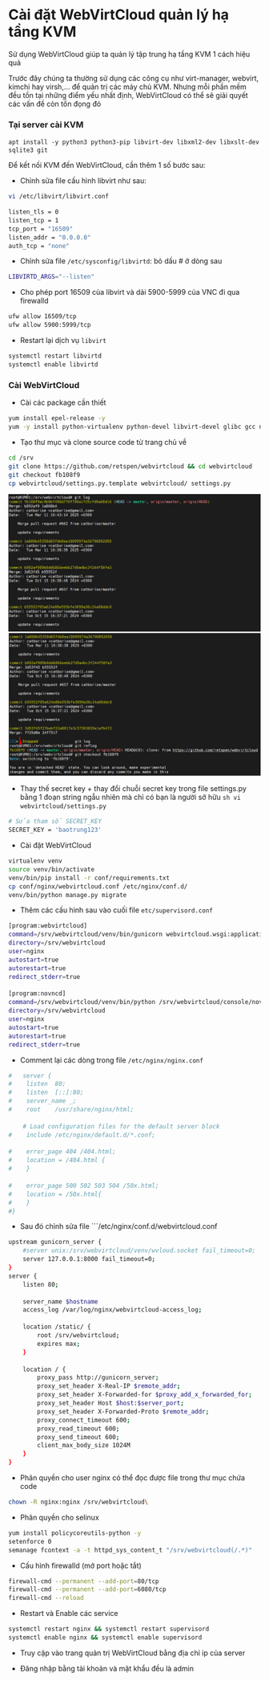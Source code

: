 # Cài đặt WebVirtCloud quản lý hạ tầng KVM

Sử dụng WebVirtCloud giúp ta quản lý tập trung hạ tầng KVM 1 cách hiệu quả

Trước đây chúng ta thường sử dụng các công cụ như virt-manager, webvirt, kimchi hay virsh,... để quản trị các máy chủ KVM. Nhưng mỗi phần mềm đều tồn tại những điểm yếu nhất định, WebVirtCloud có thể sẽ giải quyết các vấn đề còn tồn đọng đó

### Tại server cài KVM

    apt install -y python3 python3-pip libvirt-dev libxml2-dev libxslt-dev sqlite3 git

Để kết nối KVM đến WebVirtCloud, cần thêm 1 số bước sau:
- Chỉnh sửa file cấu hình libvirt như sau:

```sh
vi /etc/libvirt/libvirt.conf
```

```sh
listen_tls = 0
listen_tcp = 1
tcp_port = "16509"
listen_addr = "0.0.0.0"
auth_tcp = "none"
```

- Chỉnh sửa file ```/etc/sysconfig/libvirtd```: bỏ dấu # ở dòng sau

```sh
LIBVIRTD_ARGS="--listen"
```

- Cho phép port 16509 của libvirt và dải 5900-5999 của VNC đi qua firewalld

```sh
ufw allow 16509/tcp
ufw allow 5900:5999/tcp
```

- Restart lại dịch vụ ```libvirt```

```sh
systemctl restart libvirtd
systemctl enable libvirtd
```

### Cài WebVirtCloud

- Cài các package cần thiết

```sh
yum install epel-release -y
yum -y install python-virtualenv python-devel libvirt-devel glibc gcc nginx supervisor python-lxml git python-libguestfs
```

- Tạo thư mục và clone source code từ trang chủ về

```sh
cd /srv
git clone https://github.com/retspen/webvirtcloud && cd webvirtcloud
git checkout fb108f9
cp webvirtcloud/settings.py.template webvirtcloud/ settings.py
```
  <img src="kvmimages/Screenshot_52.png">
  <img src="kvmimages/Screenshot_53.png">

- Thay thế secret key + thay đổi chuỗi secret key trong file settings.py bằng 1 đoạn string ngẫu nhiên mà chỉ có bạn là người sở hữu ```sh vi webvirtcloud/settings.py```

```sh
# Sửa tham số SECRET_KEY
SECRET_KEY = 'baotrung123'
```

- Cài đặt WebVirtCloud

```sh
virtualenv venv
source venv/bin/activate
venv/bin/pip install -r conf/requirements.txt
cp conf/nginx/webvirtcloud.conf /etc/nginx/conf.d/
venv/bin/python manage.py migrate
```

- Thêm các cấu hình sau vào cuối file ```etc/supervisord.conf```

```sh
[program:webvirtcloud]
command=/srv/webvirtcloud/venv/bin/gunicorn webvirtcloud.wsgi:application -c /srv/webvirtcloud/gunicorn.conf.py
directory=/srv/webvirtcloud
user=nginx
autostart=true
autorestart=true
redirect_stderr=true

[program:novncd]
command=/srv/webvirtcloud/venv/bin/python /srv/webvirtcloud/console/novncd
directory=/srv/webvirtcloud
user=nginx
autostart=true
autorestart=true
redirect_stderr=true
```

- Comment lại các dòng trong file ```/etc/nginx/nginx.conf```

```sh
#   server {
#    listen  80;
#    listen  [::]:80;
#    server_name _;
#    root    /usr/share/nginx/html;

    # Load configuration files for the default server block
#    include /etc/nginx/default.d/*.conf;

#    error_page 404 /404.html;
#    location = /404.html {
#    }

#    error_page 500 502 503 504 /50x.html;
#    location = /50x.html{
#    }
#}
```

- Sau đó chỉnh sửa file ```/etc/nginx/conf.d/webvirtcloud.conf

```sh
upstream gunicorn_server {
    #server unix:/srv/webvirtcloud/venv/wvloud.socket fail_timeout=0;
    server 127.0.0.1:8000 fail_timeout=0;
}
server {
    listen 80;

    server_name $hostname
    access_log /var/log/nginx/webvirtcloud-access_log;

    location /static/ {
        root /srv/webvirtcloud;
        expires max;
    }

    location / {
        proxy_pass http://gunicorn_server;
        proxy_set_header X-Real-IP $remote_addr;
        proxy_set_header X-Forwarded-for $proxy_add_x_forwarded_for;
        proxy_set_header Host $host:$server_port;
        proxy_set_header X-Forwarded-Proto $remote_addr;
        proxy_connect_timeout 600;
        proxy_read_timeout 600;
        proxy_send_timeout 600;
        client_max_body_size 1024M
    }
}
```

- Phân quyền cho user nginx có thể đọc được file trong thư mục chứa code

```sh
chown -R nginx:nginx /srv/webvirtcloud\
```

- Phân quyền cho selinux

```sh
yum install policycoreutils-python -y
setenforce 0
semanage fcontext -a -t httpd_sys_content_t "/srv/webvirtcloud(/.*)"
```

- Cấu hình firewalld (mở port hoặc tắt)

```sh
firewall-cmd --permanent --add-port=80/tcp
firewall-cmd --permanent --add-port=6080/tcp
firewall-cmd --reload
```

- Restart và Enable các service

```sh
systemctl restart nginx && systemctl restart supervisord
systemctl enable nginx && systemctl enable supervisord
```

- Truy cập vào trang quản trị WebVirtCloud bằng địa chỉ ip của server

- Đăng nhập bằng tài khoản và mật khẩu đều là admin

